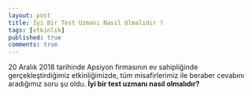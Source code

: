 ```yaml
---
layout: post
title: İyi Bir Test Uzmanı Nasıl Olmalıdır ?
tags: [etkinlik]
published: true
comments: true
---
```


20 Aralık 2018 tarihinde Apsiyon firmasının ev sahipliğinde gerçekleştirdiğimiz etkinliğimizde, tüm misafirlerimiz ile beraber cevabını aradığımız soru şu oldu. **İyi bir test uzmanı nasıl olmalıdır?**
